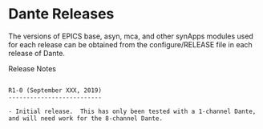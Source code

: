 Dante Releases
==============

The versions of EPICS base, asyn, mca, and other synApps modules used for each release can be obtained from 
the configure/RELEASE file in each release of Dante.

Release Notes
~~~~~~~~~~~~~

R1-0 (September XXX, 2019)
--------------------------

- Initial release.  This has only been tested with a 1-channel Dante, and will need work for the 8-channel Dante.
